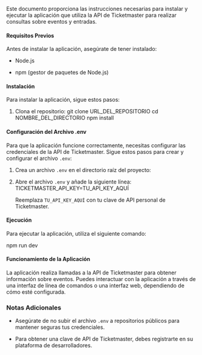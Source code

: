 Este documento proporciona las instrucciones necesarias para instalar y ejecutar la aplicación que utiliza la API de Ticketmaster para realizar consultas sobre eventos y entradas.

#### Requisitos Previos

Antes de instalar la aplicación, asegúrate de tener instalado:
- Node.js

- npm (gestor de paquetes de Node.js)


#### Instalación


Para instalar la aplicación, sigue estos pasos:

1. Clona el repositorio:
   git clone URL_DEL_REPOSITORIO
      cd NOMBRE_DEL_DIRECTORIO
         npm install

         
#### Configuración del Archivo .env

Para que la aplicación funcione correctamente, necesitas configurar las credenciales de la API de Ticketmaster. Sigue estos pasos para crear y configurar el archivo `.env`:


1. Crea un archivo `.env` en el directorio raíz del proyecto:


2. Abre el archivo `.env` y añade la siguiente línea:
   TICKETMASTER_API_KEY=TU_API_KEY_AQUÍ

   
   Reemplaza `TU_API_KEY_AQUÍ` con tu clave de API personal de Ticketmaster.

   
#### Ejecución


Para ejecutar la aplicación, utiliza el siguiente comando:

npm run dev


#### Funcionamiento de la Aplicación


La aplicación realiza llamadas a la API de Ticketmaster para obtener información sobre eventos. Puedes interactuar con la aplicación a través de una interfaz de línea de comandos o una interfaz web, dependiendo de cómo esté configurada.


### Notas Adicionales

- Asegúrate de no subir el archivo `.env` a repositorios públicos para mantener seguras tus credenciales.

- Para obtener una clave de API de Ticketmaster, debes registrarte en su plataforma de desarrolladores.
